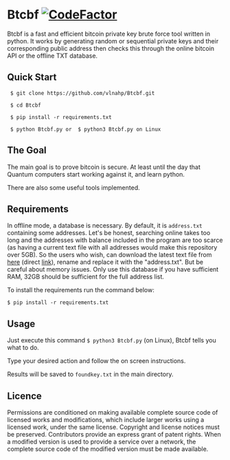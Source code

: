 
# Btcbf  [![CodeFactor](https://www.codefactor.io/repository/github/vlnahp/btcbf/badge/main)](https://www.codefactor.io/repository/github/vlnahp/btcbf/overview/main)
Btcbf is a fast and efficient bitcoin private key brute force tool written in python. It works by generating random or sequential private keys and their corresponding public address then checks this through the online bitcoin API or the offline TXT database. 

## **Quick Start**
```
 $ git clone https://github.com/vlnahp/Btcbf.git

 $ cd Btcbf

 $ pip install -r requirements.txt

 $ python Btcbf.py or  $ python3 Btcbf.py on Linux
```






## The Goal
The main goal is to prove bitcoin is secure. At least until the day that Quantum computers start working against it, and learn python. 

There are also some useful tools implemented.



## **Requirements**

  In offline mode, a database is necessary. By default, it is `address.txt` containing some addresses. Let's be honest, searching online takes too long and the addresses with balance included in the program are too scarce (as having a current text file with all addresses would make this repository over 5GB). So the users who wish, can download the latest text file from [here](http://addresses.loyce.club/) (direct [link](http://addresses.loyce.club/Bitcoin_addresses_LATEST.txt.gz)), rename and replace it with the "address.txt". But be careful about memory issues. Only use this database if you have sufficient RAM, 32GB should be sufficient for the full address list.

To install the requirements run the command below:

```$ pip install -r requirements.txt```  


## **Usage**
Just execute this command `$ python3 Btcbf.py` (on Linux), Btcbf tells you what to do.

Type your desired action and follow the on screen instructions. 

Results will be saved to `foundkey.txt` in the main directory.

## **Licence**

Permissions are conditioned on making available complete source code of licensed works and modifications, which include larger works using a licensed work, under the same license. Copyright and license notices must be preserved. Contributors provide an express grant of patent rights. When a modified version is used to provide a service over a network, the complete source code of the modified version must be made available.

